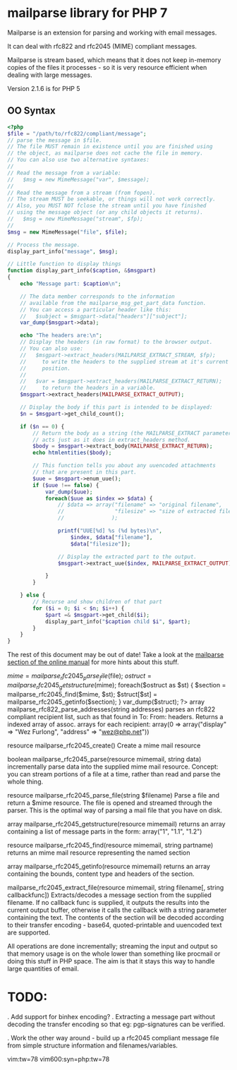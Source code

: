 # mailparse library for PHP 7

Mailparse is an extension for parsing and working with email messages.

It can deal with rfc822 and rfc2045 (MIME) compliant messages.

Mailparse is stream based, which means that it does not keep in-memory
copies of the files it processes - so it is very resource efficient
when dealing with large messages.

Version 2.1.6 is for PHP 5

## OO Syntax

```php
<?php
$file = "/path/to/rfc822/compliant/message";
// parse the message in $file.
// The file MUST remain in existence until you are finished using
// the object, as mailparse does not cache the file in memory.
// You can also use two alternative syntaxes:
//
// Read the message from a variable:
//   $msg = new MimeMessage("var", $message);
//
// Read the message from a stream (from fopen).
// The stream MUST be seekable, or things will not work correctly.
// Also, you MUST NOT fclose the stream until you have finished
// using the message object (or any child objects it returns).
//   $msg = new MimeMessage("stream", $fp);
//
$msg = new MimeMessage("file", $file);

// Process the message.
display_part_info("message", $msg);

// Little function to display things
function display_part_info($caption, &$msgpart)
{
	echo "Message part: $caption\n";

	// The data member corresponds to the information
	// available from the mailparse_msg_get_part_data function.
	// You can access a particular header like this:
	//   $subject = $msgpart->data["headers"]["subject"];
	var_dump($msgpart->data);

	echo "The headers are:\n";
	// Display the headers (in raw format) to the browser output.
	// You can also use:
	//   $msgpart->extract_headers(MAILPARSE_EXTRACT_STREAM, $fp);
	//     to write the headers to the supplied stream at it's current
	//     position.
	//
	//   $var = $msgpart->extract_headers(MAILPARSE_EXTRACT_RETURN);
	//     to return the headers in a variable.
	$msgpart->extract_headers(MAILPARSE_EXTRACT_OUTPUT);

	// Display the body if this part is intended to be displayed:
	$n = $msgpart->get_child_count();

	if ($n == 0) {
		// Return the body as a string (the MAILPARSE_EXTRACT parameter
		// acts just as it does in extract_headers method.
		$body = $msgpart->extract_body(MAILPARSE_EXTRACT_RETURN);
		echo htmlentities($body);

		// This function tells you about any uuencoded attachments
		// that are present in this part.
		$uue = $msgpart->enum_uue();
		if ($uue !== false) {
			var_dump($uue);
			foreach($uue as $index => $data) {
				// $data => array("filename" => "original filename",
				//                "filesize" => "size of extracted file",
				//               );

				printf("UUE[%d] %s (%d bytes)\n",
					$index, $data["filename"],
					$data["filesize"]);

				// Display the extracted part to the output.
				$msgpart->extract_uue($index, MAILPARSE_EXTRACT_OUTPUT);

			}
		}

	} else {
		// Recurse and show children of that part
		for ($i = 0; $i < $n; $i++) {
			$part =& $msgpart->get_child($i);
			display_part_info("$caption child $i", $part);
		}
	}
}

```


The rest of this document may be out of date! Take a look at the [mailparse section of the online manual](http://php.net/manual/en/book.mailparse.php) for more hints about this stuff.

$mime = mailparse_rfc2045_parse_file($file);
$ostruct = mailparse_rfc2045_getstructure($mime);
foreach($ostruct as $st)	{
	$section = mailparse_rfc2045_find($mime, $st);
	$struct[$st] = mailparse_rfc2045_getinfo($section);
}
var_dump($struct);
?>
array mailparse_rfc822_parse_addresses(string addresses)
	parses an rfc822 compliant recipient list, such as that found in To: From:
	headers.  Returns a indexed array of assoc. arrays for each recipient:
	array(0 => array("display" => "Wez Furlong", "address" => "wez@php.net"))

resource mailparse_rfc2045_create()
	Create a mime mail resource

boolean mailparse_rfc2045_parse(resource mimemail, string data)
	incrementally parse data into the supplied mime mail resource.
	Concept: you can stream portions of a file at a time, rather than read
	and parse the whole thing.


resource mailparse_rfc2045_parse_file(string $filename)
	Parse a file and return a $mime resource.
	The file is opened and streamed through the parser.
	This is the optimal way of parsing a mail file that
	you have on disk.


array mailparse_rfc2045_getstructure(resource mimemail)
	returns an array containing a list of message parts in the form:
	array("1", "1.1", "1.2")

resource mailparse_rfc2045_find(resource mimemail, string partname)
	returns an mime mail resource representing the named section

array mailparse_rfc2045_getinfo(resource mimemail)
	returns an array containing the bounds, content type and headers of the
  	section.

mailparse_rfc2045_extract_file(resource mimemail, string filename[, string
		callbackfunc])
	Extracts/decodes a message section from the supplied filename.
	If no callback func is supplied, it outputs the results into the current
	output buffer, otherwise it calls the callback with a string parameter
	containing the text.
	The contents of the section will be decoded according to their transfer
	encoding - base64, quoted-printable and uuencoded text are supported.

All operations are done incrementally; streaming the input and output so that
memory usage is on the whole lower than something like procmail or doing this
stuff in PHP space.  The aim is that it stays this way to handle large
quantities of email.


TODO:
=====

. Add support for binhex encoding?
. Extracting a message part without decoding the transfer encoding so that
	eg: pgp-signatures can be verified.

. Work the other way around - build up a rfc2045 compliant message file from
	simple structure information and filenames/variables.

vim:tw=78
vim600:syn=php:tw=78
